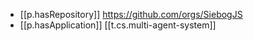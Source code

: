 


- [[p.hasRepository]] https://github.com/orgs/SiebogJS
- [[p.hasApplication]] [[t.cs.multi-agent-system]]
